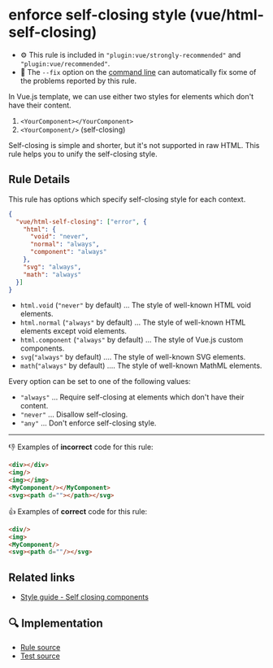 # enforce self-closing style (vue/html-self-closing)

- :gear: This rule is included in `"plugin:vue/strongly-recommended"` and `"plugin:vue/recommended"`.
- :wrench: The `--fix` option on the [command line](https://eslint.org/docs/user-guide/command-line-interface#fixing-problems) can automatically fix some of the problems reported by this rule.

In Vue.js template, we can use either two styles for elements which don't have their content.

1. `<YourComponent></YourComponent>`
2. `<YourComponent/>` (self-closing)

Self-closing is simple and shorter, but it's not supported in raw HTML.
This rule helps you to unify the self-closing style.

## Rule Details

This rule has options which specify self-closing style for each context.

```json
{
  "vue/html-self-closing": ["error", {
    "html": {
      "void": "never",
      "normal": "always",
      "component": "always"
    },
    "svg": "always",
    "math": "always"
  }]
}
```

- `html.void` (`"never"` by default) ... The style of well-known HTML void elements.
- `html.normal` (`"always"` by default) ... The style of well-known HTML elements except void elements.
- `html.component` (`"always"` by default) ... The style of Vue.js custom components.
- `svg`(`"always"` by default) .... The style of well-known SVG elements.
- `math`(`"always"` by default) .... The style of well-known MathML elements.

Every option can be set to one of the following values:

- `"always"` ... Require self-closing at elements which don't have their content.
- `"never"` ... Disallow self-closing.
- `"any"` ... Don't enforce self-closing style.

----

:-1: Examples of **incorrect** code for this rule:

```html
<div></div>
<img/>
<img></img>
<MyComponent/></MyComponent>
<svg><path d=""></path></svg>
```

:+1: Examples of **correct** code for this rule:

```html
<div/>
<img>
<MyComponent/>
<svg><path d=""/></svg>
```

## Related links

- [Style guide - Self closing components](https://vuejs.org/v2/style-guide/#Self-closing-components-strongly-recommended)

## :mag: Implementation

- [Rule source](https://github.com/vuejs/eslint-plugin-vue/blob/master/lib/rules/html-self-closing.js)
- [Test source](https://github.com/vuejs/eslint-plugin-vue/blob/master/tests/lib/rules/html-self-closing.js)
